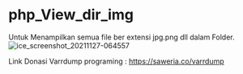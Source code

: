 # php_View_dir_img
Untuk Menampilkan semua file ber extensi jpg.png dll dalam Folder.
![ice_screenshot_20211127-064557](https://user-images.githubusercontent.com/84750935/143659711-18b39b9f-0143-4864-934f-bcc1dffdeab6.png)

Link Donasi Varrdump programing :
https://saweria.co/varrdump
